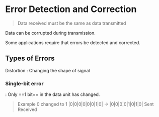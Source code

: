 # Error Detection and Correction

> Data received must be the same as data transmitted

Data can be corrupted during transmission.

Some applications require that errors be detected and corrected.

## Types of Errors

Distortion
: Changing the shape of signal

### Single-bit error
: Only ==1 bit== in the data unit has changed.

> Example
    0       changed to       1
|0|0|0|0|0|0|1|0| -> |0|0|0|0|1|0|1|0|
    Sent                   Received